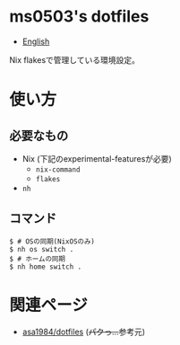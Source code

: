 # ms0503's dotfiles

- [English](README.md)

Nix flakesで管理している環境設定。

# 使い方

## 必要なもの

- Nix (下記のexperimental-featuresが必要)
  - `nix-command`
  - `flakes`
- `nh`

## コマンド

```shell
$ # OSの同期(NixOSのみ)
$ nh os switch .
$ # ホームの同期
$ nh home switch .
```

# 関連ページ

- [asa1984/dotfiles](https://github.com/asa1984/dotfiles) (~~パクっ...~~参考元)
